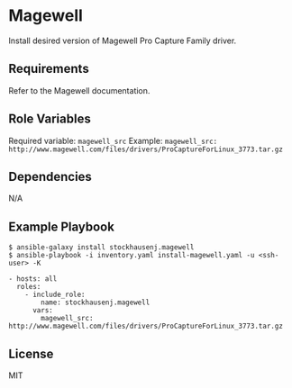 Magewell
=========

Install desired version of Magewell Pro Capture Family driver.

Requirements
------------

Refer to the Magewell documentation.

Role Variables
--------------

Required variable: `magewell_src`
Example: `magewell_src: http://www.magewell.com/files/drivers/ProCaptureForLinux_3773.tar.gz`

Dependencies
------------

N/A

Example Playbook
----------------
```
$ ansible-galaxy install stockhausenj.magewell
$ ansible-playbook -i inventory.yaml install-magewell.yaml -u <ssh-user> -K
```
```
- hosts: all
  roles:
    - include_role:
        name: stockhausenj.magewell
      vars:
        magewell_src: http://www.magewell.com/files/drivers/ProCaptureForLinux_3773.tar.gz
```

License
-------

MIT
